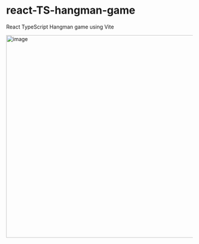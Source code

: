 # react-TS-hangman-game

React TypeScript Hangman game using Vite

<img width="546" alt="image" src="https://user-images.githubusercontent.com/17468878/200111787-700e44ac-0319-4d8e-8519-c751547a2f10.png">
